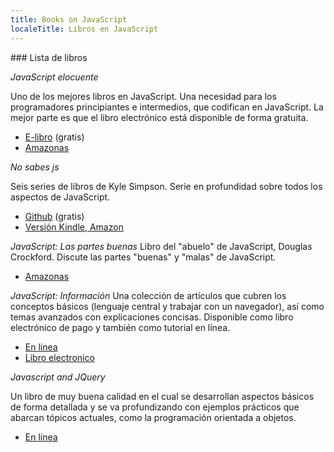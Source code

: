 ```yaml
---
title: Books on JavaScript
localeTitle: Libros en JavaScript
---
```

\### Lista de libros

_JavaScript elocuente_

Uno de los mejores libros en JavaScript. Una necesidad para los programadores principiantes e intermedios, que codifican en JavaScript. La mejor parte es que el libro electrónico está disponible de forma gratuita.

*   [E-libro](https://eloquentjavascript.net/) (gratis)
*   [Amazonas](https://www.amazon.com/gp/product/1593275846/ref=as_li_qf_sp_asin_il_tl?ie=UTF8&camp=1789&creative=9325&creativeASIN=1593275846&linkCode=as2&tag=marijhaver-20&linkId=VPXXXSRYC5COG5R5)

_No sabes js_

Seis series de libros de Kyle Simpson. Serie en profundidad sobre todos los aspectos de JavaScript.

*   [Github](https://github.com/getify/You-Dont-Know-JS) (gratis)
*   [Versión Kindle, Amazon](https://www.amazon.com/You-Dont-Know-Js-Book/dp/B01AY9P0P6)

_JavaScript: Las partes buenas_ Libro del "abuelo" de JavaScript, Douglas Crockford. Discute las partes "buenas" y "malas" de JavaScript.

*   [Amazonas](https://www.amazon.com/JavaScript-Good-Parts-Douglas-Crockford/dp/0596517742)

_JavaScript: Información_ Una colección de artículos que cubren los conceptos básicos (lenguaje central y trabajar con un navegador), así como temas avanzados con explicaciones concisas. Disponible como libro electrónico de pago y también como tutorial en línea.

*   [En línea](https://javascript.info/)
*   [Libro electronico](https://javascript.info/ebook)

_Javascript and JQuery_

Un libro de muy buena calidad en el cual se desarrollan aspectos básicos de forma detallada y se va profundizando con ejemplos prácticos que abarcan tópicos actuales, como la programación orientada a objetos.

*   [En línea](https://javascriptbook.com/)


